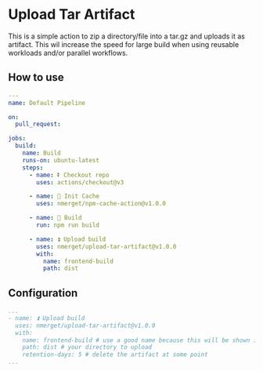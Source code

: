 # Upload Tar Artifact

This is a simple action to zip a directory/file into a tar.gz and uploads it as artifact.
This wil increase the speed for large build when using reusable workloads and/or parallel workflows.

## How to use

`````yaml
---
name: Default Pipeline

on:
  pull_request:

jobs:
  build:
    name: Build
    runs-on: ubuntu-latest
    steps:
      - name: ⏬ Checkout repo
        uses: actions/checkout@v3

      - name: 🔄 Init Cache
        uses: nmerget/npm-cache-action@v1.0.0

      - name: 🔨 Build
        run: npm run build

      - name: ⏫ Upload build
        uses: nmerget/upload-tar-artifact@v1.0.0
        with:
          name: frontend-build
          path: dist

`````

## Configuration

````yaml
...
- name: ⏫ Upload build
  uses: nmerget/upload-tar-artifact@v1.0.0
  with:
    name: frontend-build # use a good name because this will be shown in GitHub summary, don't use the same name as `path`
    path: dist # your directory to upload
    retention-days: 5 # delete the artifact at some point
...
````

